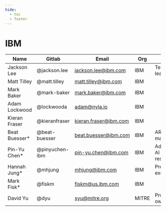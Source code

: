 ```yaml
---
hide:
  - toc
  - footer
---
```


# IBM

| Name | Gitlab | Email | Org | Role |
| ---- | ------ | ----- | --- | ---- |
| Jackson Lee | @jackson.lee | jackson.lee@ibm.com | IBM | Technical lead |
| Matt Tilley | @matt.tilley | matt.tilley@ibm.com | IBM | |
| Mark Baker | @mark-baker | mark.baker@ibm.com | IBM | |
| Adam Lockwood | @lockwooda | adam@nyla.io | IBM | | 
| Kieran Fraser | @kieranfraser | kieran.fraser@ibm.com | IBM | |
| Beat Buesser* | @beat-buesser | beat.buesser@ibm.com | IBM | ART maintainer |
| Pin-Yu Chen* | @pinyuchen-ibm | pin-yu.chen@ibm.com | IBM | Adversarial AI researcher |
| Hannah Jung* | @mhjung | mhjung@ibm.com | IBM | Project executive |
| Mark Fisk* | @fiskm | fiskm@us.ibm.com | IBM | |
| David Yu | @dyu | syu@mitre.org | MITRE | Product owner |